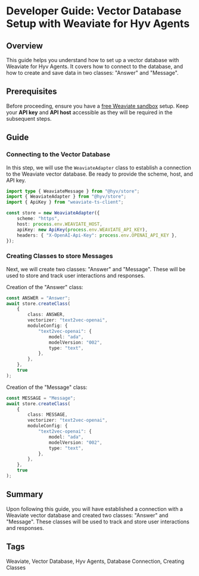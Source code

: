 # Developer Guide: Vector Database Setup with Weaviate for Hyv Agents

## Overview

This guide helps you understand how to set up a vector database with Weaviate for Hyv Agents. It
covers how to connect to the database, and how to create and save data in two classes: "Answer" and
"Message".

## Prerequisites

Before proceeding, ensure you have a
[free Weaviate sandbox](https://weaviate.io/developers/weaviate/quickstart#create-a-weaviate-instance)
setup. Keep your **API key** and **API host** accessible as they will be required in the subsequent
steps.

## Guide

### Connecting to the Vector Database

In this step, we will use the `WeaviateAdapter` class to establish a connection to the Weaviate
vector database. Be ready to provide the scheme, host, and API key.

```typescript
import type { WeaviateMessage } from "@hyv/store";
import { WeaviateAdapter } from "@hyv/store";
import { ApiKey } from "weaviate-ts-client";

const store = new WeaviateAdapter({
    scheme: "https",
    host: process.env.WEAVIATE_HOST,
    apiKey: new ApiKey(process.env.WEAVIATE_API_KEY),
    headers: { "X-OpenAI-Api-Key": process.env.OPENAI_API_KEY },
});
```

### Creating Classes to store Messages

Next, we will create two classes: "Answer" and "Message". These will be used to store and track user
interactions and responses.

Creation of the "Answer" class:

```typescript
const ANSWER = "Answer";
await store.createClass(
    {
        class: ANSWER,
        vectorizer: "text2vec-openai",
        moduleConfig: {
            "text2vec-openai": {
                model: "ada",
                modelVersion: "002",
                type: "text",
            },
        },
    },
    true
);
```

Creation of the "Message" class:

```typescript
const MESSAGE = "Message";
await store.createClass(
    {
        class: MESSAGE,
        vectorizer: "text2vec-openai",
        moduleConfig: {
            "text2vec-openai": {
                model: "ada",
                modelVersion: "002",
                type: "text",
            },
        },
    },
    true
);
```

## Summary

Upon following this guide, you will have established a connection with a Weaviate vector database
and created two classes: "Answer" and "Message". These classes will be used to track and store user
interactions and responses.

## Tags

Weaviate, Vector Database, Hyv Agents, Database Connection, Creating Classes
